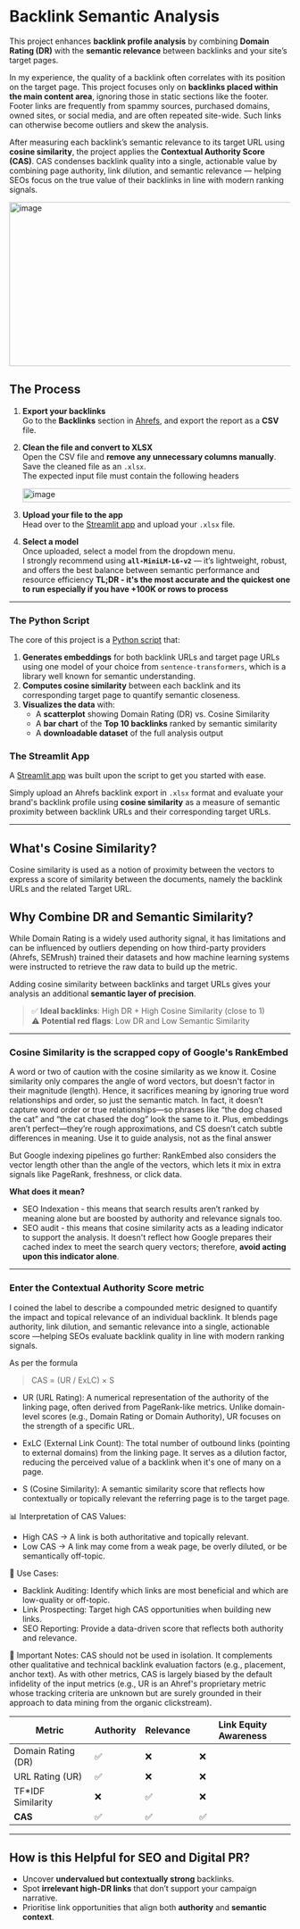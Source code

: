 # Backlink Semantic Analysis

This project enhances **backlink profile analysis** by combining **Domain Rating (DR)** with the **semantic relevance** between backlinks and your site’s target pages.

In my experience, the quality of a backlink often correlates with its position on the target page. This project focuses only on **backlinks placed within the main content area**, ignoring those in static sections like the footer. Footer links are frequently from spammy sources, purchased domains, owned sites, or social media, and are often repeated site-wide. Such links can otherwise become outliers and skew the analysis.

After measuring each backlink’s semantic relevance to its target URL using **cosine similarity**, the project applies the **Contextual Authority Score (CAS)**. CAS condenses backlink quality into a single, actionable value by combining page authority, link dilution, and semantic relevance — helping SEOs focus on the true value of their backlinks in line with modern ranking signals.


<img width="894" height="294" alt="image" src="https://github.com/user-attachments/assets/ab21875d-dd06-46db-b71c-9d68d8683769" />

## The Process

1. **Export your backlinks**  
   Go to the **Backlinks** section in [Ahrefs](https://ahrefs.com/), and export the report as a **CSV** file.

2. **Clean the file and convert to XLSX**  
   Open the CSV file and **remove any unnecessary columns manually**. Save the cleaned file as an `.xlsx`.  
   The expected input file must contain the following headers
   
   <img width="1923" height="25" alt="image" src="https://github.com/user-attachments/assets/511a790d-1290-4520-99f0-9643fd360b58" />

4. **Upload your file to the app**  
   Head over to the [Streamlit app](https://semantic-backlink-similarity.streamlit.app/) and upload your `.xlsx` file.

5. **Select a model**  
   Once uploaded, select a model from the dropdown menu.  
   I strongly recommend using **`all-MiniLM-L6-v2`** — it’s lightweight, robust, and offers the best balance between semantic performance and resource efficiency
**TL;DR - it's the most accurate and the quickest one to run especially if you have +100K or rows to process**

---
### The Python Script

The core of this project is a [Python script](https://github.com/simodepth96/Backlink-Analysis/blob/main/raw_code.py) that:

1. **Generates embeddings** for both backlink URLs and target page URLs using one model of your choice from `sentence-transformers`, which is a library well known for semantic understanding.
2. **Computes cosine similarity** between each backlink and its corresponding target page to quantify semantic closeness.
3. **Visualizes the data** with:
   - A **scatterplot** showing Domain Rating (DR) vs. Cosine Similarity
   - A **bar chart** of the **Top 10 backlinks** ranked by semantic similarity
   - A **downloadable dataset** of the full analysis output

### The Streamlit App

A [Streamlit app](https://semantic-backlink-similarity.streamlit.app/) was built upon the script to get you started with ease. 

Simply upload an Ahrefs backlink export in `.xlsx` format and evaluate your brand's backlink profile using **cosine similarity** as a measure of semantic proximity between backlink URLs and their corresponding target URLs.

---
## What's Cosine Similarity?
Cosine similarity is used as a notion of proximity between the vectors to express a score of similarity between the documents, namely the backlink URLs and the related Target URL. 

## Why Combine DR and Semantic Similarity?

While Domain Rating is a widely used authority signal, it has limitations and can be influenced by outliers depending on how third-party providers (Ahrefs, SEMrush) trained their datasets and how machine learning systems were instructed to retrieve the raw data to build up the metric.

Adding cosine similarity between backlinks and target URLs gives your analysis an additional **semantic layer of precision**.

> ✅ **Ideal backlinks**: High DR + High Cosine Similarity (close to 1)  
> ⚠️ **Potential red flags**: Low DR and Low Semantic Similarity  

---
### Cosine Similarity is the scrapped copy of Google's RankEmbed

A word or two of caution with the cosine similarity as we know it.
Cosine similarity only compares the angle of word vectors, but doesn't factor in  their magnitude (length). Hence, it sacrifices meaning by ignoring true word relationships and order, so just the semantic match. In fact, it doesn’t capture word order or true relationships—so phrases like “the dog chased the cat” and “the cat chased the dog” look the same to it.
Plus, embeddings aren’t perfect—they’re rough approximations, and CS doesn’t catch subtle differences in meaning. Use it to guide analysis, not as the final answer

But Google indexing pipelines go further: RankEmbed also considers the vector length other than the angle of the vectors, which lets it mix in extra signals like PageRank, freshness, or click data.

**What does it mean?**
- SEO Indexation - this means that search results aren’t ranked by meaning alone but are boosted by authority and relevance signals too.
- SEO audit - this means that cosine similarity acts as a leading indicator to support the analysis.
It doesn't reflect how Google prepares their cached index to meet the search query vectors; therefore, **avoid acting upon this indicator alone**.

---
### Enter the Contextual Authority Score metric

I coined the label to describe a compounded metric designed to quantify the impact and topical relevance of an individual backlink.
It blends page authority, link dilution, and semantic relevance into a single, actionable score —helping SEOs evaluate backlink quality in line with modern ranking signals.

As per the formula

> CAS = (UR / ExLC) × S

- UR (URL Rating): A numerical representation of the authority of the linking page, often derived from PageRank-like metrics. Unlike domain-level scores (e.g., Domain Rating or Domain Authority), UR focuses on the strength of a specific URL.

- ExLC (External Link Count): The total number of outbound links (pointing to external domains) from the linking page. It serves as a dilution factor, reducing the perceived value of a backlink when it's one of many on a page.

- S (Cosine Similarity): A semantic similarity score that reflects how contextually or topically relevant the referring page is to the target page.

📊 Interpretation of CAS Values:
- High CAS → A link is both authoritative and topically relevant.
- Low CAS → A link may come from a weak page, be overly diluted, or be semantically off-topic.

🧰 Use Cases:
- Backlink Auditing: Identify which links are most beneficial and which are low-quality or off-topic.
- Link Prospecting: Target high CAS opportunities when building new links.
- SEO Reporting: Provide a data-driven score that reflects both authority and relevance.

📌 Important Notes:
CAS should not be used in isolation. It complements other qualitative and technical backlink evaluation factors (e.g., placement, anchor text).
As with other metrics, CAS is largely biased by the default infidelity of the input metrics (e.g., UR is an Ahref's proprietary metric whose tracking criteria are unknown but are surely grounded in their approach to data mining from the organic clickstream).


| Metric             | Authority | Relevance | Link Equity Awareness |
| ------------------ | --------- | --------- | --------------------- |
| Domain Rating (DR) | ✅         | ❌         | ❌                     |
| URL Rating (UR)    | ✅         | ❌         | ❌                     |
| TF\*IDF Similarity | ❌         | ✅         | ❌                     |
| **CAS**            | ✅         | ✅         | ✅                     |


---

## How is this Helpful for SEO and Digital PR?

- Uncover **undervalued but contextually strong** backlinks.
- Spot **irrelevant high-DR links** that don’t support your campaign narrative.
- Prioritise link opportunities that align both **authority** and **semantic context**.
